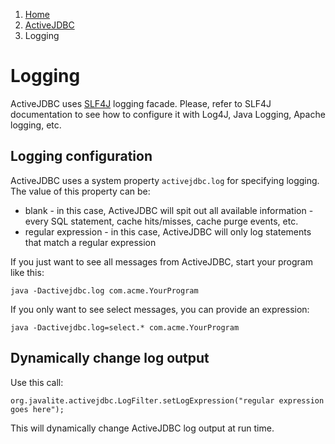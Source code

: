 <ol class=breadcrumb>
   <li><a href=/>Home</a></li>
   <li><a href=/activejdbc>ActiveJDBC</a></li>
   <li class=active>Logging</li>
</ol>
<div class=page-header>
   <h1>Logging <small></small></h1>
</div>




ActiveJDBC uses [SLF4J](http://www.slf4j.org/) logging facade. Please, refer to SLF4J documentation to see how to
configure it with Log4J, Java Logging, Apache logging, etc.

## Logging configuration

ActiveJDBC uses a system property `activejdbc.log` for specifying logging. The value of this property can be:

-   blank - in this case, ActiveJDBC will spit out all available information - every SQL statement, cache hits/misses, cache purge events, etc.
-   regular expression - in this case, ActiveJDBC will only log statements that match a regular expression

If you just want to see all messages from ActiveJDBC, start your program like this:

~~~~ {.prettyprint}
java -Dactivejdbc.log com.acme.YourProgram
~~~~

If you only want to see select messages, you can provide an expression:

~~~~ {.prettyprint}
java -Dactivejdbc.log=select.* com.acme.YourProgram
~~~~

## Dynamically change log output

Use this call:

~~~~ {.prettyprint}
org.javalite.activejdbc.LogFilter.setLogExpression("regular expression goes here");
~~~~

This will dynamically change ActiveJDBC log output at run time.
